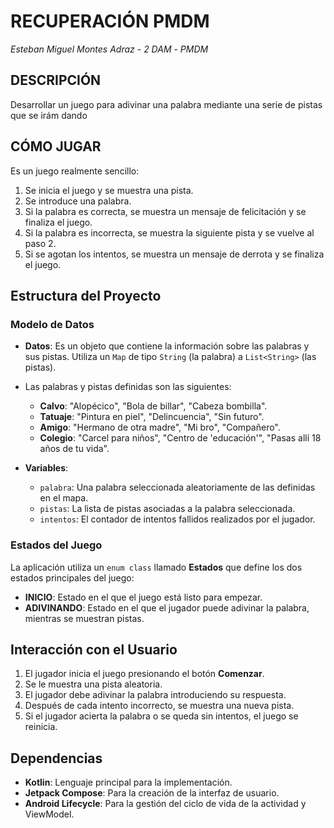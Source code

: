# RECUPERACIÓN PMDM
*Esteban Miguel Montes Adraz* - *2 DAM* - *PMDM*

## DESCRIPCIÓN
Desarrollar un juego para adivinar una palabra mediante una serie de pistas que se irám dando

## CÓMO JUGAR
Es un juego realmente sencillo:
1. Se inicia el juego y se muestra una pista.
2. Se introduce una palabra.
3. Si la palabra es correcta, se muestra un mensaje de felicitación y se finaliza el juego.
4. Si la palabra es incorrecta, se muestra la siguiente pista y se vuelve al paso 2.
5. Si se agotan los intentos, se muestra un mensaje de derrota y se finaliza el juego.

 ## Estructura del Proyecto

### Modelo de Datos
- **Datos**: Es un objeto que contiene la información sobre las palabras y sus pistas. Utiliza un `Map` de tipo `String` (la palabra) a `List<String>` (las pistas).
- Las palabras y pistas definidas son las siguientes:
  - **Calvo**: "Alopécico", "Bola de billar", "Cabeza bombilla".
  - **Tatuaje**: "Pintura en piel", "Delincuencia", "Sin futuro".
  - **Amigo**: "Hermano de otra madre", "Mi bro", "Compañero".
  - **Colegio**: "Carcel para niños", "Centro de 'educación'", "Pasas allí 18 años de tu vida".
  
- **Variables**:
  - `palabra`: Una palabra seleccionada aleatoriamente de las definidas en el mapa.
  - `pistas`: La lista de pistas asociadas a la palabra seleccionada.
  - `intentos`: El contador de intentos fallidos realizados por el jugador.

### Estados del Juego

La aplicación utiliza un `enum class` llamado **Estados** que define los dos estados principales del juego:
- **INICIO**: Estado en el que el juego está listo para empezar.
- **ADIVINANDO**: Estado en el que el jugador puede adivinar la palabra, mientras se muestran pistas.

## Interacción con el Usuario

1. El jugador inicia el juego presionando el botón **Comenzar**.
2. Se le muestra una pista aleatoria.
3. El jugador debe adivinar la palabra introduciendo su respuesta.
4. Después de cada intento incorrecto, se muestra una nueva pista.
5. Si el jugador acierta la palabra o se queda sin intentos, el juego se reinicia.

## Dependencias

- **Kotlin**: Lenguaje principal para la implementación.
- **Jetpack Compose**: Para la creación de la interfaz de usuario.
- **Android Lifecycle**: Para la gestión del ciclo de vida de la actividad y ViewModel.

